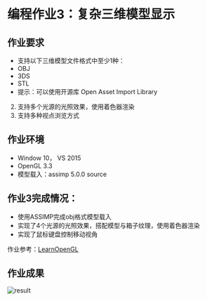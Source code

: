 # 编程作业3：复杂三维模型显示 #


## 作业要求 ##
- 支持以下三维模型文件格式中至少1种：
 - OBJ
 - 3DS
 - STL
 - 提示：可以使用开源库 Open Asset Import Library
2.	支持多个光源的光照效果，使用着色器渲染
3.	支持多种视点浏览方式

## 作业环境 ##
- Window 10， VS 2015
- OpenGL 3.3
- 模型载入：assimp 5.0.0 source


## 作业3完成情况： ##
- 使用ASSIMP完成obj格式模型载入
- 实现了4个光源的光照效果，搭配模型与箱子纹理，使用着色器渲染
- 实现了鼠标键盘控制移动视角

作业参考：[LearnOpenGL](https://learnopengl-cn.github.io/03%20Model%20Loading/01%20Assimp/)

## 作业成果 ##
![result](result.gif)